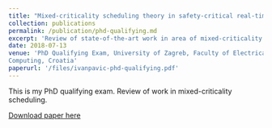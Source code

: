 ```yaml
---
title: "Mixed-criticality scheduling theory in safety-critical real-time systems"
collection: publications
permalink: /publication/phd-qualifying.md
excerpt: 'Review of state-of-the-art work in area of mixed-criticality scheduling.'
date: 2018-07-13
venue: 'PhD Qualifying Exam, University of Zagreb, Faculty of Electrical Engineering and
Computing, Croatia'
paperurl: '/files/ivanpavic-phd-qualifying.pdf'
---
```

This is my PhD qualifying exam. Review of work in mixed-criticality scheduling.

[Download paper here](/files/ivanpavic-phd-qualifying.pdf)

